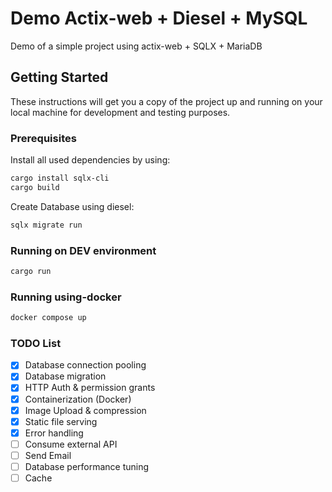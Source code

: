 # Demo Actix-web + Diesel + MySQL

Demo of a simple project using actix-web + SQLX + MariaDB

## Getting Started

These instructions will get you a copy of the project up and running on your local machine for development and testing purposes.

### Prerequisites

Install all used dependencies by using:

``` bash
cargo install sqlx-cli
cargo build
```

Create Database using diesel:

``` bash
sqlx migrate run
```

### Running on DEV environment

``` bash
cargo run
```

### Running using-docker

``` bash
docker compose up
```

### TODO List

- [x] Database connection pooling
- [x] Database migration
- [x] HTTP Auth & permission grants
- [x] Containerization (Docker)
- [x] Image Upload & compression
- [x] Static file serving
- [x] Error handling
- [ ] Consume external API
- [ ] Send Email
- [ ] Database performance tuning
- [ ] Cache
